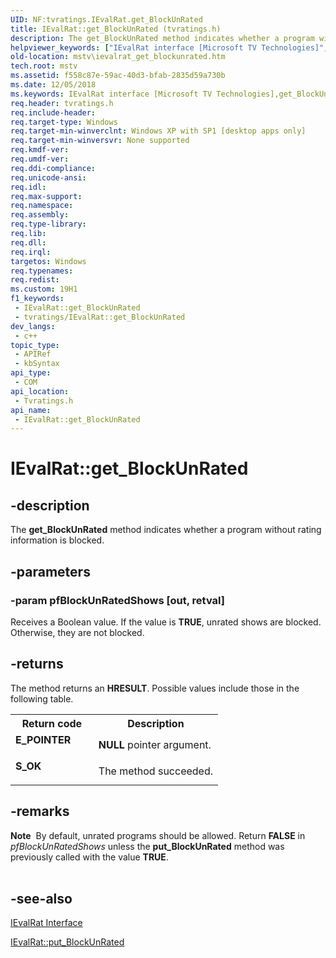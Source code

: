 ```yaml
---
UID: NF:tvratings.IEvalRat.get_BlockUnRated
title: IEvalRat::get_BlockUnRated (tvratings.h)
description: The get_BlockUnRated method indicates whether a program without rating information is blocked.
helpviewer_keywords: ["IEvalRat interface [Microsoft TV Technologies]","get_BlockUnRated method","IEvalRat.get_BlockUnRated","IEvalRat::get_BlockUnRated","IEvalRatget_BlockUnRated","get_BlockUnRated","get_BlockUnRated method [Microsoft TV Technologies]","get_BlockUnRated method [Microsoft TV Technologies]","IEvalRat interface","mstv.ievalrat_get_blockunrated","tvratings/IEvalRat::get_BlockUnRated"]
old-location: mstv\ievalrat_get_blockunrated.htm
tech.root: mstv
ms.assetid: f558c87e-59ac-40d3-bfab-2835d59a730b
ms.date: 12/05/2018
ms.keywords: IEvalRat interface [Microsoft TV Technologies],get_BlockUnRated method, IEvalRat.get_BlockUnRated, IEvalRat::get_BlockUnRated, IEvalRatget_BlockUnRated, get_BlockUnRated, get_BlockUnRated method [Microsoft TV Technologies], get_BlockUnRated method [Microsoft TV Technologies],IEvalRat interface, mstv.ievalrat_get_blockunrated, tvratings/IEvalRat::get_BlockUnRated
req.header: tvratings.h
req.include-header: 
req.target-type: Windows
req.target-min-winverclnt: Windows XP with SP1 [desktop apps only]
req.target-min-winversvr: None supported
req.kmdf-ver: 
req.umdf-ver: 
req.ddi-compliance: 
req.unicode-ansi: 
req.idl: 
req.max-support: 
req.namespace: 
req.assembly: 
req.type-library: 
req.lib: 
req.dll: 
req.irql: 
targetos: Windows
req.typenames: 
req.redist: 
ms.custom: 19H1
f1_keywords:
 - IEvalRat::get_BlockUnRated
 - tvratings/IEvalRat::get_BlockUnRated
dev_langs:
 - c++
topic_type:
 - APIRef
 - kbSyntax
api_type:
 - COM
api_location:
 - Tvratings.h
api_name:
 - IEvalRat::get_BlockUnRated
---
```


# IEvalRat::get_BlockUnRated


## -description

The <b>get_BlockUnRated</b> method indicates whether a program without rating information is blocked.

## -parameters

### -param pfBlockUnRatedShows [out, retval]

Receives a Boolean value. If the value is <b>TRUE</b>, unrated shows are blocked. Otherwise, they are not blocked.

## -returns

The method returns an <b>HRESULT</b>. Possible values include those in the following table.

<table>
<tr>
<th>Return code</th>
<th>Description</th>
</tr>
<tr>
<td width="40%">
<dl>
<dt><b>E_POINTER</b></dt>
</dl>
</td>
<td width="60%">
<b>NULL</b> pointer argument.

</td>
</tr>
<tr>
<td width="40%">
<dl>
<dt><b>S_OK</b></dt>
</dl>
</td>
<td width="60%">
The method succeeded.

</td>
</tr>
</table>

## -remarks

<div class="alert"><b>Note</b>  By default, unrated programs should be allowed. Return <b>FALSE</b> in <i>pfBlockUnRatedShows</i> unless the <b>put_BlockUnRated</b> method was previously called with the value <b>TRUE</b>.</div>
<div> </div>

## -see-also

<a href="/previous-versions/windows/desktop/api/tvratings/nn-tvratings-ievalrat">IEvalRat Interface</a>



<a href="/previous-versions/windows/desktop/api/tvratings/nf-tvratings-ievalrat-put_blockunrated">IEvalRat::put_BlockUnRated</a>

